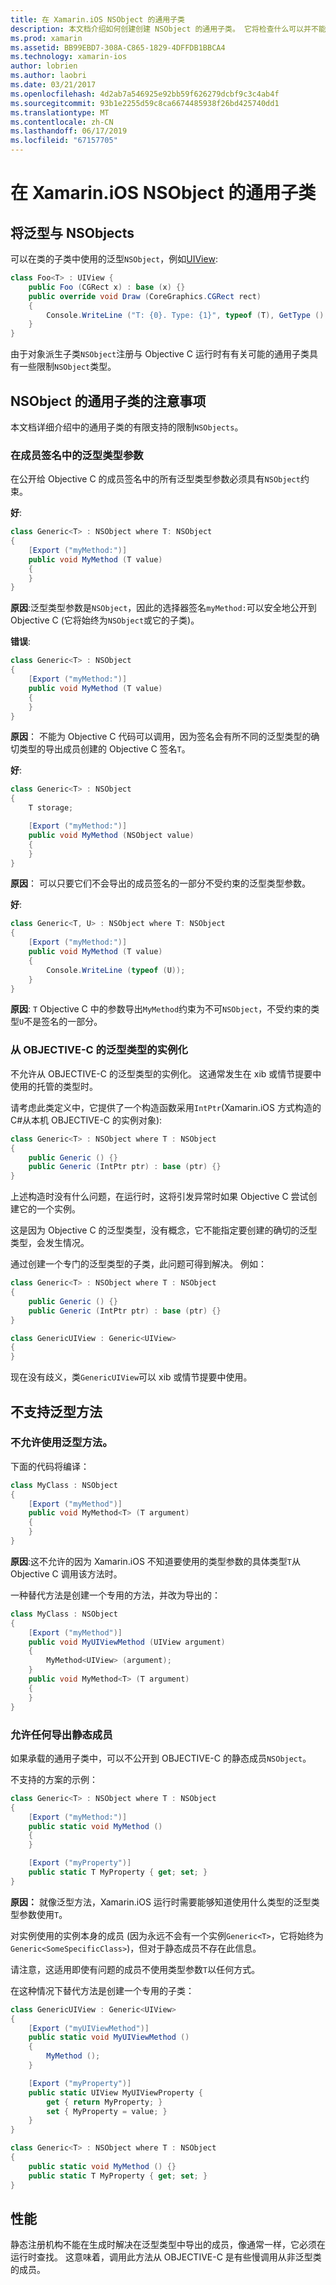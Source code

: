 ```yaml
---
title: 在 Xamarin.iOS NSObject 的通用子类
description: 本文档介绍如何创建创建 NSObject 的通用子类。 它将检查什么可以并不能完成，讨论了静态注册机构，并且介绍了性能。
ms.prod: xamarin
ms.assetid: BB99EBD7-308A-C865-1829-4DFFDB1BBCA4
ms.technology: xamarin-ios
author: lobrien
ms.author: laobri
ms.date: 03/21/2017
ms.openlocfilehash: 4d2ab7a546925e92bb59f626279dcbf9c3c4ab4f
ms.sourcegitcommit: 93b1e2255d59c8ca6674485938f26bd425740dd1
ms.translationtype: MT
ms.contentlocale: zh-CN
ms.lasthandoff: 06/17/2019
ms.locfileid: "67157705"
---
```

# <a name="generic-subclasses-of-nsobject-in-xamarinios"></a>在 Xamarin.iOS NSObject 的通用子类

## <a name="using-generics-with-nsobjects"></a>将泛型与 NSObjects

可以在类的子类中使用的泛型`NSObject`，例如[UIView](xref:UIKit.UIView):

```csharp
class Foo<T> : UIView {
    public Foo (CGRect x) : base (x) {}
    public override void Draw (CoreGraphics.CGRect rect)
    {
        Console.WriteLine ("T: {0}. Type: {1}", typeof (T), GetType ().Name);
    }
}
```

由于对象派生子类`NSObject`注册与 Objective C 运行时有有关可能的通用子类具有一些限制`NSObject`类型。
    
## <a name="considerations-for-generic-subclasses-of-nsobject"></a>NSObject 的通用子类的注意事项

本文档详细介绍中的通用子类的有限支持的限制`NSObjects`。
    
### <a name="generic-type-arguments-in-member-signatures"></a>在成员签名中的泛型类型参数

在公开给 Objective C 的成员签名中的所有泛型类型参数必须具有`NSObject`约束。

**好**:

```csharp
class Generic<T> : NSObject where T: NSObject
{
    [Export ("myMethod:")]
    public void MyMethod (T value)
    {
    }
}
```

**原因**:泛型类型参数是`NSObject`，因此的选择器签名`myMethod:`可以安全地公开到 Objective C (它将始终为`NSObject`或它的子类)。

**错误**:

```csharp
class Generic<T> : NSObject
{
    [Export ("myMethod:")]
    public void MyMethod (T value)
    {
    }
}
```

**原因**： 不能为 Objective C 代码可以调用，因为签名会有所不同的泛型类型的确切类型的导出成员创建的 Objective C 签名`T`。

**好**:

```csharp
class Generic<T> : NSObject
{
    T storage;

    [Export ("myMethod:")]
    public void MyMethod (NSObject value)
    {
    }
}
```

**原因**： 可以只要它们不会导出的成员签名的一部分不受约束的泛型类型参数。

**好**:

```csharp
class Generic<T, U> : NSObject where T: NSObject
{
    [Export ("myMethod:")]
    public void MyMethod (T value)
    {
        Console.WriteLine (typeof (U));
    }
}
```

**原因**: `T` Objective C 中的参数导出`MyMethod`约束为不可`NSObject`，不受约束的类型`U`不是签名的一部分。
    
### <a name="instantiations-of-generic-types-from-objective-c"></a>从 OBJECTIVE-C 的泛型类型的实例化

不允许从 OBJECTIVE-C 的泛型类型的实例化。 这通常发生在 xib 或情节提要中使用的托管的类型时。

请考虑此类定义中，它提供了一个构造函数采用`IntPtr`(Xamarin.iOS 方式构造的C#从本机 OBJECTIVE-C 的实例对象):
    
```csharp
class Generic<T> : NSObject where T : NSObject
{
    public Generic () {}
    public Generic (IntPtr ptr) : base (ptr) {}
}
```

上述构造时没有什么问题，在运行时，这将引发异常时如果 Objective C 尝试创建它的一个实例。

这是因为 Objective C 的泛型类型，没有概念，它不能指定要创建的确切的泛型类型，会发生情况。

通过创建一个专门的泛型类型的子类，此问题可得到解决。 例如：
    
```csharp
class Generic<T> : NSObject where T : NSObject
{
    public Generic () {}
    public Generic (IntPtr ptr) : base (ptr) {}
}

class GenericUIView : Generic<UIView>
{
}
```

现在没有歧义，类`GenericUIView`可以 xib 或情节提要中使用。

## <a name="no-support-for-generic-methods"></a>不支持泛型方法

### <a name="generic-methods-are-not-allowed"></a>不允许使用泛型方法。

下面的代码将编译：

```csharp
class MyClass : NSObject
{
    [Export ("myMethod")]
    public void MyMethod<T> (T argument)
    {
    }
}
```

**原因**:这不允许的因为 Xamarin.iOS 不知道要使用的类型参数的具体类型`T`从 Objective C 调用该方法时。

一种替代方法是创建一个专用的方法，并改为导出的：

```csharp
class MyClass : NSObject
{
    [Export ("myMethod")]
    public void MyUIViewMethod (UIView argument)
    {
        MyMethod<UIView> (argument);
    }
    public void MyMethod<T> (T argument)
    {
    }
}
```

### <a name="no-exported-static-members-allowed"></a>允许任何导出静态成员

如果承载的通用子类中，可以不公开到 OBJECTIVE-C 的静态成员`NSObject`。

不支持的方案的示例：

```csharp
class Generic<T> : NSObject where T : NSObject
{
    [Export ("myMethod:")]
    public static void MyMethod ()
    {
    }

    [Export ("myProperty")]
    public static T MyProperty { get; set; }
}
```

**原因：** 就像泛型方法，Xamarin.iOS 运行时需要能够知道使用什么类型的泛型类型参数使用`T`。

对实例使用的实例本身的成员 (因为永远不会有一个实例`Generic<T>`，它将始终为`Generic<SomeSpecificClass>`)，但对于静态成员不存在此信息。

请注意，这适用即使有问题的成员不使用类型参数`T`以任何方式。

在这种情况下替代方法是创建一个专用的子类：

```csharp
class GenericUIView : Generic<UIView>
{
    [Export ("myUIViewMethod")]
    public static void MyUIViewMethod ()
    {
        MyMethod ();
    }

    [Export ("myProperty")]
    public static UIView MyUIViewProperty {
        get { return MyProperty; }
        set { MyProperty = value; }
    }
}

class Generic<T> : NSObject where T : NSObject
{
    public static void MyMethod () {}
    public static T MyProperty { get; set; }
}
```

## <a name="performance"></a>性能

静态注册机构不能在生成时解决在泛型类型中导出的成员，像通常一样，它必须在运行时查找。 这意味着，调用此方法从 OBJECTIVE-C 是有些慢调用从非泛型类的成员。

